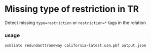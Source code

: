 # Missing type of restriction  in TR

Detect missing `type=restriction` or `restriction=*` tags in the relation

### usage

`osmlinto redundanttroneway california-latest.osm.pbf output.json`